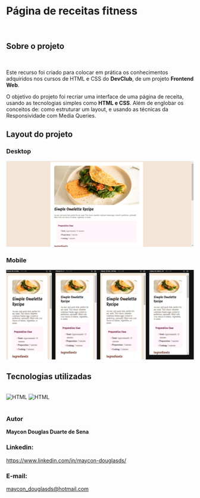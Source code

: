 <h1>Página de receitas fitness</h1>
<br>
<h2>Sobre o projeto</h2>
<br>
<p>Este recurso foi criado para colocar em prática os conhecimentos adquiridos nos cursos de HTML e CSS do <b>DevClub</b>, de um projeto <b>Frontend Web</b>.</p>

<p>O objetivo do projeto foi recriar uma interface de uma página de receita, usando as tecnologias simples como <b>HTML e CSS</b>. Além de englobar os conceitos de: como estruturar um layout, e usando as técnicas da Responsividade com Media Queries.</p>

<h2>Layout do projeto</h2>
<h3>Desktop</h3>
<img src="https://github.com/maycon-douglasd/Pagina-de-receitas/blob/main/images/desktop.png?raw=true" width="550px"/>

<h3>Mobile</h3>
<img src= "https://github.com/maycon-douglasd/Pagina-de-receitas/blob/main/images/mobile.png?raw=true" width="700px"/>

<h2>Tecnologias utilizadas</h2>

<div style="display: inline_block"><br> 
 <img aling= "center" alt="HTML" src="https://img.shields.io/badge/HTML5-E34F26?style=for-the-badge&logo=html5&logoColor=white"/> 
 <img aling= "center" alt="HTML" src="https://img.shields.io/badge/CSS3-1572B6?style=for-the-badge&logo=css3&logoColor=white"/>
</div>
<br>
<h3>Autor</h3>

<strong>Maycon Douglas Duarte de Sena</strong>

<h3>Linkedin:</h3>
<a href= "https://www.linkedin.com/in/maycon-douglasds/" target="_blank">https://www.linkedin.com/in/maycon-douglasds/</a>

<h3>E-mail:</h3> <a href="mailto:maycon_douglasds@hotmail.com" target="_blank">maycon_douglasds@hotmail.com</a>

